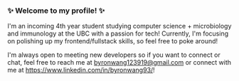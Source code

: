 ### ✨ Welcome to my profile! ✨ 
I'm an incoming 4th year student studying computer science + microbiology and immunology at the UBC with a passion for tech! Currently, I'm focusing on polishing up my frontend/fullstack skills, so feel free to poke around!

I'm always open to meeting new developers so if you want to connect or chat, feel free to reach me at byronwang123919@gmail.com or connect with me at https://www.linkedin.com/in/byronwang93/!

<!--
**byronwang93/byronwang93** is a ✨ _special_ ✨ repository because its `README.md` (this file) appears on your GitHub profile.

Here are some ideas to get you started:

- 🔭 I’m currently working on ...
- 🌱 I’m currently learning ...
- 👯 I’m looking to collaborate on ...
- 🤔 I’m looking for help with ...
- 💬 Ask me about ...
- 📫 How to reach me: ...
- 😄 Pronouns: ...
- ⚡ Fun fact: ...
-->
